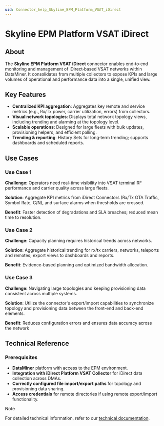 ```yaml
---
uid: Connector_help_Skyline_EPM_Platform_VSAT_iDirect
---
```


# Skyline EPM Platform VSAT iDirect

## About

The **Skyline EPM Platform VSAT iDirect** connector enables end‑to‑end monitoring and management of iDirect‑based VSAT networks within DataMiner.  It consolidates from multiple collectors to expose KPIs and large volumes of operational and performance data into a single, unified view.

## Key Features

- **Centralized KPI aggregation**: Aggregates key remote and service metrics (e.g., Rx/Tx power, carrier utilization, errors) from collectors.
- **Visual network topologies**: Displays total network topology views, including trending and alarming at the topology level.
- **Scalable operations**: Designed for large fleets with bulk updates, provisioning helpers, and efficient polling.
- **Trending & reporting**: History Sets for long‑term trending; supports dashboards and scheduled reports.

## Use Cases

### Use Case 1

**Challenge**: Operators need real-time visibility into VSAT terminal RF performance and carrier quality across large fleets.

**Solution**: Aggregate KPI metrics from iDirect Connectors (Rx/Tx OTA Traffic, Symbol Rate, C/N), and surface alarms when thresholds are crossed.

**Benefit**: Faster detection of degradations and SLA breaches; reduced mean time to resolution.

### Use Case 2

**Challenge**: Capacity planning requires historical trends across networks.

**Solution**: Aggregate historical trending for rx/tx carriers, networks, teleports and remotes; export views to dashboards and reports.

**Benefit**: Evidence-based planning and optimized bandwidth allocation.

### Use Case 3

**Challenge**: Navigating large topologies and keeping provisioning data consistent across multiple systems.

**Solution**: Utilize the connector's export/import capabilities to synchronize topology and provisioning data between the front-end and back-end elements.

**Benefit**: Reduces configuration errors and ensures data accuracy across the network

## Technical Reference

### Prerequisites

- **DataMiner** platform with access to the EPM environment.
- **Integration with iDirect Platform VSAT Collector** for iDirect data collection across DMAs.
- **Correctly configured file import/export paths** for topology and provisioning data sharing.
- **Access credentials** for remote directories if using remote export/import functionality.

> [!NOTE]
> For detailed technical information, refer to our [technical documentation](xref:Connector_help_Skyline_EPM_Platform_VSAT_iDirect_Technical).

